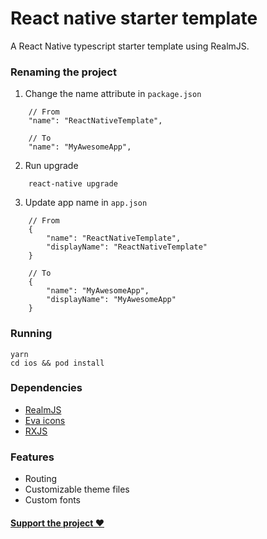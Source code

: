 # React native starter template

A React Native typescript starter template using RealmJS.

### Renaming the project

1. Change the name attribute in `package.json`

```
    // From
    "name": "ReactNativeTemplate",

    // To
    "name": "MyAwesomeApp",
```

2. Run upgrade

```
    react-native upgrade
```

3. Update app name in `app.json`

```
    // From
    {
        "name": "ReactNativeTemplate",
        "displayName": "ReactNativeTemplate"
    }

    // To
    {
        "name": "MyAwesomeApp",
        "displayName": "MyAwesomeApp"
    }
```

### Running

```
yarn
cd ios && pod install
```

### Dependencies

- [RealmJS](https://realm.io/docs/javascript/latest/)
- [Eva icons](https://github.com/artyorsh/react-native-eva-icons)
- [RXJS](https://rxjs-dev.firebaseapp.com/guide/overview)

### Features

- Routing
- Customizable theme files
- Custom fonts

#### [Support the project ❤️](https://www.buymeacoffee.com/iFTp2zC)
